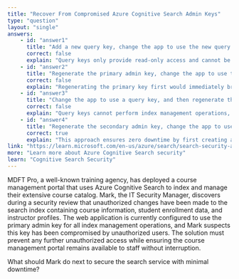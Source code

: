 ```yaml
---
title: "Recover From Compromised Azure Cognitive Search Admin Keys"
type: "question"
layout: "single"
answers:
    - id: "answer1"
      title: "Add a new query key, change the app to use the new query key, and then delete all the unused query keys"
      correct: false
      explain: "Query keys only provide read-only access and cannot be used for index management operations, which require admin key permissions."
    - id: "answer2"
      title: "Regenerate the primary admin key, change the app to use the secondary admin key, and then regenerate the secondary admin key"
      correct: false
      explain: "Regenerating the primary key first would immediately break the application since it's currently using that key for authentication."
    - id: "answer3"
      title: "Change the app to use a query key, and then regenerate the primary admin key and the secondary admin key"
      correct: false
      explain: "Query keys cannot perform index management operations, so the application would lose its ability to manage the search index."
    - id: "answer4"
      title: "Regenerate the secondary admin key, change the app to use the secondary admin key, and then regenerate the primary key"
      correct: true
      explain: "This approach ensures zero downtime by first creating a clean secondary key, switching to it, then cleaning up the compromised primary key."
link: "https://learn.microsoft.com/en-us/azure/search/search-security-api-keys"
more: "Learn more about Azure Cognitive Search security"
learn: "Cognitive Search Security"
---
```


MDFT Pro, a well-known training agency, has deployed a course management portal that uses Azure Cognitive Search to index and manage their extensive course catalog. Mark, the IT Security Manager, discovers during a security review that unauthorized changes have been made to the search index containing course information, student enrollment data, and instructor profiles. The web application is currently configured to use the primary admin key for all index management operations, and Mark suspects this key has been compromised by unauthorized users. The solution must prevent any further unauthorized access while ensuring the course management portal remains available to staff without interruption.

What should Mark do next to secure the search service with minimal downtime?
